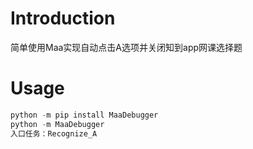 # Introduction

简单使用Maa实现自动点击A选项并关闭知到app网课选择题

# Usage

```python
python -m pip install MaaDebugger
python -m MaaDebugger 
入口任务：Recognize_A
```
